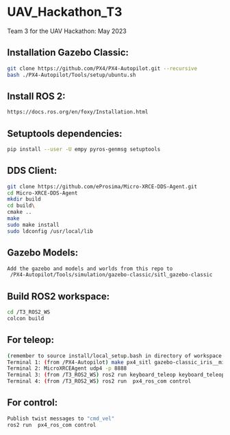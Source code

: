 # UAV_Hackathon_T3
Team 3 for the UAV Hackathon: May 2023

## Installation Gazebo Classic:
```sh
git clone https://github.com/PX4/PX4-Autopilot.git --recursive
bash ./PX4-Autopilot/Tools/setup/ubuntu.sh
```


## Install ROS 2:
```sh
https://docs.ros.org/en/foxy/Installation.html
```

## Setuptools dependencies:
```sh
pip install --user -U empy pyros-genmsg setuptools
```

## DDS Client:
```sh
git clone https://github.com/eProsima/Micro-XRCE-DDS-Agent.git
cd Micro-XRCE-DDS-Agent
mkdir build
cd build\
cmake ..
make
sudo make install
sudo ldconfig /usr/local/lib
```


## Gazebo Models:
```sh
Add the gazebo and models and worlds from this repo to
 /PX4-Autopilot/Tools/simulation/gazebo-classic/sitl_gazebo-classic
```
 ## Build ROS2 workspace:
 ```sh
cd /T3_ROS2_WS
colcon build
```
 

## For teleop:
 ```sh
(remember to source install/local_setup.bash in directory of workspace before running ROS2 commands)
Terminal 1: (from /PX4-Autopilot) make px4_sitl gazebo-classic_iris__mine
Terminal 2: MicroXRCEAgent udp4 -p 8888
Terminal 3: (from /T3_ROS2_WS) ros2 run keyboard_teleop keyboard_teleop_incremental 
Terminal 4: (from /T3_ROS2_WS) ros2 run  px4_ros_com control
```


## For control:
 ```sh
Publish twist messages to "cmd_vel"
ros2 run  px4_ros_com control 
```


